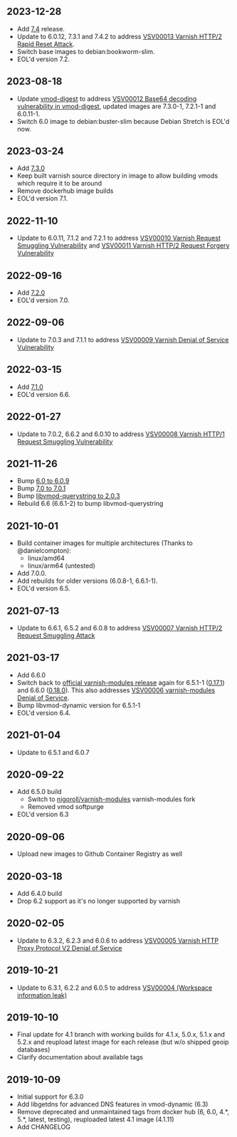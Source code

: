 ## 2023-12-28

* Add [7.4](https://varnish-cache.org/releases/rel7.4.0.html#rel7-4-0) release.
* Update to 6.0.12, 7.3.1 and 7.4.2 to address [VSV00013 Varnish HTTP/2 Rapid Reset Attack](https://varnish-cache.org/security/VSV00013.html#vsv00013).
* Switch base images to debian:bookworm-slim.
* EOL'd version 7.2. 

## 2023-08-18

* Update [vmod-digest](https://github.com/varnish/libvmod-digest) to address [VSV00012 Base64 decoding vulnerability in vmod-digest](https://varnish-cache.org/security/VSV00012.html), updated images are 7.3.0-1, 7.2.1-1 and 6.0.11-1.
* Switch 6.0 image to debian:buster-slim because Debian Stretch is EOL'd now.

## 2023-03-24

* Add [7.3.0](https://varnish-cache.org/releases/rel7.3.0.html#rel7-3-0)
* Keep built varnish source directory in image to allow building vmods which require it to be around
* Remove dockerhub image builds
* EOL'd version 7.1. 

## 2022-11-10

* Update to 6.0.11, 7.1.2 and 7.2.1 to address [VSV00010 Varnish Request Smuggling Vulnerability](https://varnish-cache.org/security/VSV00010.html#vsv00010) and [VSV00011 Varnish HTTP/2 Request Forgery Vulnerability](https://varnish-cache.org/security/VSV00011.html#vsv00011)

## 2022-09-16

* Add [7.2.0](https://varnish-cache.org/releases/rel7.2.0.html#rel7-2-0)
* EOL'd version 7.0. 

## 2022-09-06

* Update to 7.0.3 and 7.1.1 to address [VSV00009 Varnish Denial of Service Vulnerability](https://varnish-cache.org/security/VSV00009.html#vsv00009)

## 2022-03-15

* Add [7.1.0](https://varnish-cache.org/releases/rel7.1.0.html#rel7-1-0)
* EOL'd version 6.6. 

## 2022-01-27

* Update to 7.0.2, 6.6.2 and 6.0.10 to address [VSV00008 Varnish HTTP/1 Request Smuggling Vulnerability](https://varnish-cache.org/security/VSV00008.html)

## 2021-11-26

* Bump [6.0 to 6.0.9](https://varnish-cache.org/releases/rel6.0.9.html#rel6-0-9)
* Bump [7.0 to 7.0.1](https://varnish-cache.org/releases/rel7.0.1.html#rel7-0-1)
* Bump [libvmod-querystring to 2.0.3](https://github.com/Dridi/libvmod-querystring/releases/tag/v2.0.3)
* Rebuild 6.6 (6.6.1-2) to bump libvmod-querystring 

## 2021-10-01

* Build container images for multiple architectures (Thanks to @danielcompton):
  * linux/amd64
  * linux/arm64 (untested)
* Add 7.0.0.
* Add rebuilds for older versions (6.0.8-1, 6.6.1-1).
* EOL'd version 6.5.

## 2021-07-13

* Update to 6.6.1, 6.5.2 and 6.0.8 to address [VSV00007 Varnish HTTP/2 Request Smuggling Attack](http://varnish-cache.org/security/VSV00007.html)

## 2021-03-17

* Add 6.6.0
* Switch back to [official varnish-modules release](https://github.com/varnish/varnish-modules) again for 6.5.1-1 ([0.17.1](https://github.com/varnish/varnish-modules/releases/tag/0.17.1)) and 6.6.0 ([0.18.0](https://github.com/varnish/varnish-modules/releases/tag/0.18.0)). This also addresses [VSV00006 varnish-modules Denial of Service](https://varnish-cache.org/security/VSV00006.html).
* Bump libvmod-dynamic version for 6.5.1-1  
* EOL'd version 6.4.

## 2021-01-04

* Update to 6.5.1 and 6.0.7

## 2020-09-22

* Add 6.5.0 build
    * Switch to [nigoroll/varnish-modules](https://github.com/nigoroll/varnish-modules) varnish-modules fork
    * Removed vmod softpurge
* EOL'd version 6.3 

## 2020-09-06

* Upload new images to Github Container Registry as well 

## 2020-03-18

* Add 6.4.0 build
* Drop 6.2 support as it's no longer supported by varnish

## 2020-02-05

* Update to 6.3.2, 6.2.3 and 6.0.6 to address [VSV00005 Varnish HTTP Proxy Protocol V2 Denial of Service](https://varnish-cache.org/security/VSV00005.html)

## 2019-10-21

* Update to 6.3.1, 6.2.2 and 6.0.5 to address [VSV00004 (Workspace information leak)](http://varnish-cache.org/security/VSV00004.html#vsv00004)

## 2019-10-10

* Final update for 4.1 branch with working builds for 4.1.x, 5.0.x, 5.1.x and 5.2.x and reupload latest image for each release (but w/o shipped geoip databases)
* Clarify documentation about available tags

## 2019-10-09

* Initial support for 6.3.0
* Add libgetdns for advanced DNS features in vmod-dynamic (6.3)
* Remove deprecated and unmaintained tags from docker hub (6, 6.0, 4.\*, 5.\*, latest, testing), reuploaded latest 4.1 image (4.1.11)
* Add CHANGELOG
